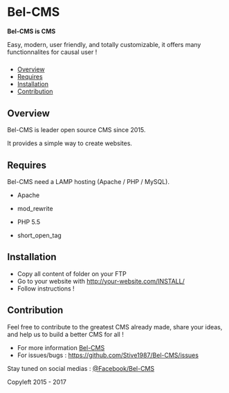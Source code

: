 # Bel-CMS

**Bel-CMS is CMS**
  
  Easy, modern, user friendly, and totally customizable, it offers many functionnalites for causal user !

#####

- [Overview](#overview)
- [Requires](#requires)
- [Installation](#installation)
- [Contribution](#contribution)

## Overview

Bel-CMS is leader open source CMS since 2015.

It provides a simple way to create websites.

## Requires

Bel-CMS need a LAMP hosting (Apache / PHP / MySQL).

- Apache
* mod_rewrite

- PHP 5.5
* short_open_tag

## Installation

- Copy all content of folder on your FTP
- Go to your website with http://your-website.com/INSTALL/
- Follow instructions !

## Contribution

Feel free to contribute to the greatest CMS already made, share your ideas, and help us to build a better CMS for all !
- For more information [Bel-CMS](http://bel-cms.be)
- For issues/bugs : https://github.com/Stive1987/Bel-CMS/issues

Stay tuned on social medias : [@Facebook/Bel-CMS](https://www.facebook.com/Bel.CMS/)

Copyleft 2015 - 2017